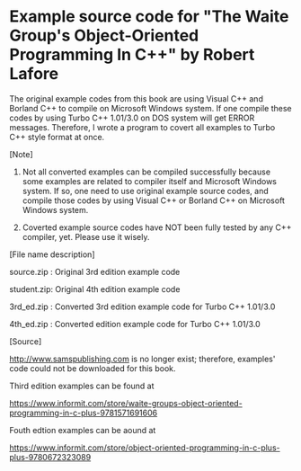 # Example source code for "The Waite Group's Object-Oriented Programming In C++" by Robert Lafore

The original example codes from this book are using Visual C++ and Borland C++ to compile on Microsoft Windows system.
If one compile these codes by using Turbo C++ 1.01/3.0 on DOS system will get ERROR messages. 
Therefore, I wrote a program to covert all examples to Turbo C++ style format at once.

[Note]

1. Not all converted examples can be compiled successfully because some examples are related to compiler itself and Microsoft Windows system.
If so, one need to use original example source codes, and compile those codes by using Visual C++ or Borland C++ on Microsoft Windows system.

2. Coverted example source codes have NOT been fully tested by any C++ compiler, yet. Please use it wisely.

[File name description]

   source.zip : Original 3rd edition example code

   student.zip: Original 4th edition example code

   3rd_ed.zip : Converted 3rd edition example code for Turbo C++ 1.01/3.0

   4th_ed.zip : Converted edition example code for Turbo C++ 1.01/3.0

[Source]

http://www.samspublishing.com is no longer exist; therefore, examples' code could not be downloaded for this book.

Third edition examples can be found at

https://www.informit.com/store/waite-groups-object-oriented-programming-in-c-plus-9781571691606

Fouth edtion examples can be aound at

https://www.informit.com/store/object-oriented-programming-in-c-plus-plus-9780672323089
